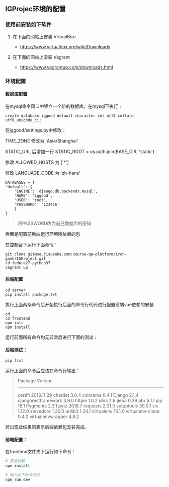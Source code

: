 ## IGProjec环境的配置


### 使用前安装如下软件
1. 在下面的网站上安装 VirtualBox:
    - https://www.virtualbox.org/wiki/Downloads

2. 在下面的网站上安装 Vagrant
    - https://www.vagrantup.com/downloads.html

### 环境配置


#### 数据库配置

在mysql命令窗口中建立一个新的数据库，在mysql下执行：

```
create database iggood default character set utf8 collate utf8_unicode_ci;
```

在iggood/settings.py中修改：

TIME_ZONE 修改为 'Asia/Shanghai' 

STATIC_URL 后增加⼀⾏ STATIC_ROOT = os.path.join(BASE_DIR, 'static') 

修改 ALLOWED_HOSTS 为 ['*']

修改 LANGUAGE_CODE 为 'zh-hans'

```
DATABASES = {
'default': {
    'ENGINE': 'django.db.backends.mysql',
    'NAME': 'iggood',
    'USER': 'root',
    'PASSWORD': '123456'
    }
}
```

> 将PASSWORD改为自己数据库的密码


后面是配置前后端运行环境所依赖的包

在控制台下运行下面命令：

```
git clone git@se.jisuanke.com:course-qa-platform/iron-gank/IGProject.git
cd fedora27-python37
vagrant up
```


#### 后端配置

```
cd server
pip install package.txt
```

执行上面两条命令后开始执行后面的命令行代码进行配置前端vue依赖的安装

```
cd ..
cd frontend
npm init
npm install
```


运行前面所有命令均无异常后进行下面的测试：

#### 后端测试：

```
pip list
```

运行上面的命令后应该在命令行输出：

> Package             Version
> ------------------- ----------
> certifi             2018.11.29
> chardet             3.0.4
> colorama            0.4.1
> Django              2.1.4
> djangorestframework 3.9.0
> httpie              1.0.2
> idna                2.8
> jieba               0.39
> pbr                 5.1.1
> pip                 18.1
> Pygments            2.3.1
> pytz                2018.7
> requests            2.21.0
> setuptools          39.0.1
> six                 1.12.0
> stevedore           1.30.0
> urllib3             1.24.1
> virtualenv          16.1.0
> virtualenv-clone    0.4.0
> virtualenvwrapper   4.8.2

若出现此结果则表示后端依赖包安装完成。

#### 前端配置：

在frontend文件夹下运行如下命令：

``` bash
# 安装依赖
npm install

# 输入如下命令测试
npm run dev
```

